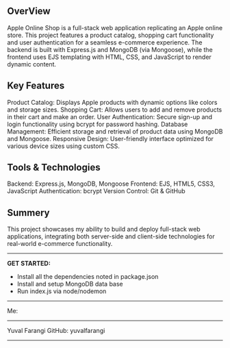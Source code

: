 
**OverView**
-----------------------
Apple Online Shop is a full-stack web application replicating an Apple online store. 
This project features a product catalog, shopping cart functionality 
and user authentication for a seamless e-commerce experience. 
The backend is built with Express.js and MongoDB (via Mongoose), 
while the frontend uses EJS templating with HTML, CSS, and JavaScript to render dynamic content.




**Key Features**
-----------------------
Product Catalog: Displays Apple products with dynamic options like colors and storage sizes.
Shopping Cart: Allows users to add and remove products in their cart and make an order.
User Authentication: Secure sign-up and login functionality using bcrypt for password hashing.
Database Management: Efficient storage and retrieval of product data using MongoDB and Mongoose.
Responsive Design: User-friendly interface optimized for various device sizes using custom CSS.




**Tools & Technologies**
-----------------------
Backend: Express.js, MongoDB, Mongoose
Frontend: EJS, HTML5, CSS3, JavaScript
Authentication: bcrypt
Version Control: Git & GitHub


**Summery**
-----------------------
This project showcases my ability to build and deploy full-stack web applications, 
integrating both server-side and client-side technologies for real-world e-commerce functionality.


-----------------------------------------------------

**GET STARTED:**
- Install all the dependencies noted in package.json
- Install and setup MongoDB data base
- Run index.js via node/nodemon

-----------------------------------------------------


Me:
**********************
Yuval Farangi
GitHub: yuvalfarangi
**********************

